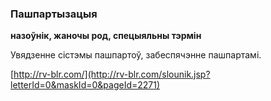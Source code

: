 ### Пашпартызацыя
**назоўнік, жаночы род, спецыяльны тэрмін**

Увядзенне сістэмы пашпартоў, забеспячэнне пашпартамі.

<a rel="author">[http://rv-blr.com/](http://rv-blr.com/slounik.jsp?letterId=0&maskId=0&pageId=2271)</a>
